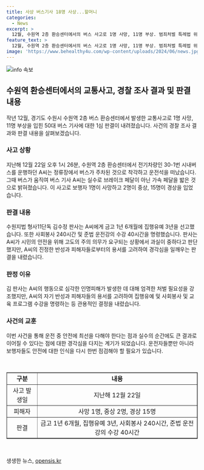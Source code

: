 ```yaml
---
title: 사상 버스기사 18명 사상...할머니
categories:
  - News
excerpt: >
  12월, 수원역 2층 환승센터에서의 버스 사고로 1명 사망, 11명 부상. 범죄처벌 특례법 위반 혐의로 기소된 50대 버스기사에게 1년 6개월 집행유예 선고. 사회봉사 및 운전강의 수강명령도 내렸으며, 사고 당시의 상황과 가해자의 반성을 고려하여 엄히 처벌함과 동시에 참작함을 밝혔다. A씨는 버스 주차로 착각, 실수적인 움직임으로 사고를 일으켰으며, 판사는 피해자에게 주는 상처와 피해 크기를 감안하여 엄히 처벌해야 한다고 판단했다.
feature_text: >
  12월, 수원역 2층 환승센터에서의 버스 사고로 1명 사망, 11명 부상. 범죄처벌 특례법 위반 혐의로 기소된 50대 버스기사에게 1년 6개월 집행유예 선고. 사회봉사 및 운전강의 수강명령도 내렸으며, 사고 당시의 상황과 가해자의 반성을 고려하여 엄히 처벌함과 동시에 참작함을 밝혔다. A씨는 버스 주차로 착각, 실수적인 움직임으로 사고를 일으켰으며, 판사는 피해자에게 주는 상처와 피해 크기를 감안하여 엄히 처벌해야 한다고 판단했다.
image: 'https://www.behealthy4u.com/wp-content/uploads/2024/06/news.jpg'
---
```


<p><img src="https://www.behealthy4u.com/wp-content/uploads/2024/06/news.jpg" alt="info 속보" /></p>

<h2 data-ke-size="size26">수원역 환승센터에서의 교통사고, 경찰 조사 결과 및 판결 내용</h2>

<p data-ke-size="size16">작년 12월, 경기도 수원시 수원역 2층 버스 환승센터에서 발생한 교통사고로 1명 사망, 11명 부상을 입힌 50대 버스 기사에 대한 1심 판결이 내려졌습니다. 사건의 경찰 조사 결과와 판결 내용을 살펴보겠습니다.</p>

<h3><b>사고 상황</b></h3>

<p data-ke-size="size16">지난해 12월 22일 오후 1시 26분, 수원역 2층 환승센터에서 전기차량인 30-1번 시내버스를 운행하던 A씨는 정류장에서 버스가 주차된 것으로 착각하고 운전석을 떠났습니다. 그때 버스가 움직여 버스 기사 A씨는 실수로 브레이크 페달이 아닌 가속 페달을 밟은 것으로 밝혀졌습니다. 이 사고로 보행자 1명이 사망하고 2명이 중상, 15명이 경상을 입었습니다.</p>

<h3><b>판결 내용</b></h3>

<p data-ke-size="size16">수원지법 형사11단독 김수정 판사는 A씨에게 금고 1년 6개월에 집행유예 3년을 선고했습니다. 또한 사회봉사 240시간 및 준법 운전강의 수강 40시간을 명령했습니다. 판사는 A씨가 시민의 안전을 위해 고도의 주의 의무가 요구되는 상황에서 과실이 중하다고 판단했지만, A씨의 진정한 반성과 피해자들로부터의 용서를 고려하여 경각심을 일깨우는 판결을 내렸습니다.</p>

<h3><b>판정 이유</b></h3>

<p data-ke-size="size16">김 판사는 A씨의 행동으로 심각한 인명피해가 발생한 데 대해 엄격한 처벌 필요성을 강조했지만, A씨의 자기 반성과 피해자들의 용서를 고려하여 집행유예 및 사회봉사 및 교육 프로그램 수강을 명령하는 등 관용적인 결정을 내렸습니다.</p>

<h3><b>사건의 교훈</b></h3>

<p data-ke-size="size16">이번 사건을 통해 운전 중 안전에 최선을 다해야 한다는 점과 실수의 순간에도 큰 결과로 이어질 수 있다는 점에 대한 경각심을 다지는 계기가 되었습니다. 운전자들뿐만 아니라 보행자들도 안전에 대한 인식을 다시 한번 점검해야 할 필요가 있습니다.</p>

<p data-ke-size="size16">&nbsp;</p>

<table style="width: 100%;" border="1">
<tbody>
<tr>
<td style="text-align: center; height: 17px;"><b>구분</b></td>
<td style="text-align: center; height: 17px;"><b>내용</b></td>
</tr>
<tr>
<td style="text-align: center; height: 17px;">사고 발생일</td>
<td style="text-align: center; height: 17px;">지난해 12월 22일</td>
</tr>
<tr>
<td style="text-align: center; height: 17px;">피해자</td>
<td style="text-align: center; height: 17px;">사망 1명, 중상 2명, 경상 15명</td>
</tr>
<tr>
<td style="text-align: center; height: 17px;">판결</td>
<td style="text-align: center; height: 17px;">금고 1년 6개월, 집행유예 3년, 사회봉사 240시간, 준법 운전강의 수강 40시간</td>
</tr>
</tbody>
</table>

<p data-ke-size="size16">&nbsp;</p>
생생한 뉴스, <a href="https://opensis.kr" rel="dofollow">opensis.kr</a>


